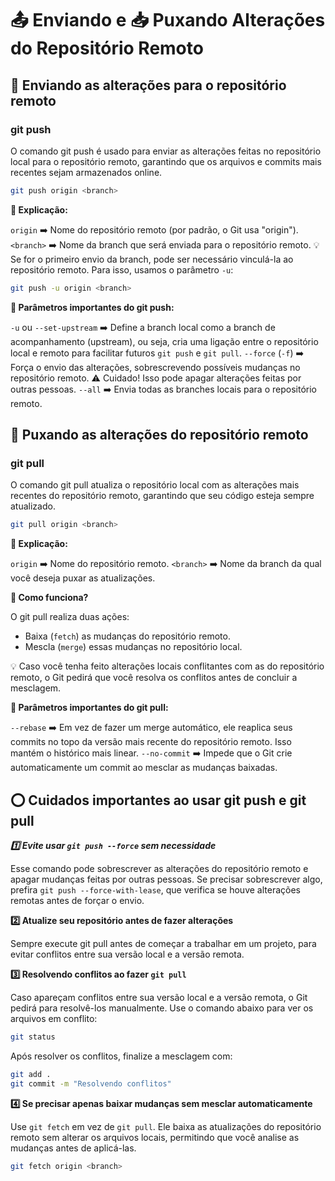 # 📤 Enviando e 📥 Puxando Alterações do Repositório Remoto

## 🤚 Enviando as alterações para o repositório remoto

### git push
O comando git push é usado para enviar as alterações feitas no repositório local para o repositório remoto, garantindo que os arquivos e commits mais recentes sejam armazenados online.

```bash
git push origin <branch>
```
**📌 Explicação:**

`origin` ➡️ Nome do repositório remoto (por padrão, o Git usa "origin").
`<branch>` ➡️ Nome da branch que será enviada para o repositório remoto.
💡 Se for o primeiro envio da branch, pode ser necessário vinculá-la ao repositório remoto. Para isso, usamos o parâmetro `-u`:

```bash
git push -u origin <branch>
```
**🔹 Parâmetros importantes do git push:**

`-u` ou `--set-upstream` ➡️ Define a branch local como a branch de acompanhamento (upstream), ou seja, cria uma ligação entre o repositório local e remoto para facilitar futuros `git push` e `git pull`.
`--force` (`-f`) ➡️ Força o envio das alterações, sobrescrevendo possíveis mudanças no repositório remoto. ⚠️ Cuidado! Isso pode apagar alterações feitas por outras pessoas.
`--all` ➡️ Envia todas as branches locais para o repositório remoto.

## 👊 Puxando as alterações do repositório remoto

### git pull
O comando git pull atualiza o repositório local com as alterações mais recentes do repositório remoto, garantindo que seu código esteja sempre atualizado.

```bash
git pull origin <branch>
```
**📌 Explicação:**

`origin` ➡️ Nome do repositório remoto.
`<branch>` ➡️ Nome da branch da qual você deseja puxar as atualizações.

**🔹 Como funciona?**

O git pull realiza duas ações:
- Baixa (`fetch`) as mudanças do repositório remoto.
- Mescla (`merge`) essas mudanças no repositório local.

💡 Caso você tenha feito alterações locais conflitantes com as do repositório remoto, o Git pedirá que você resolva os conflitos antes de concluir a mesclagem.

**🔹 Parâmetros importantes do git pull:**

`--rebase` ➡️ Em vez de fazer um merge automático, ele reaplica seus commits no topo da versão mais recente do repositório remoto. Isso mantém o histórico mais linear.
`--no-commit` ➡️ Impede que o Git crie automaticamente um commit ao mesclar as mudanças baixadas.

## ⭕ Cuidados importantes ao usar git push e git pull

***1️⃣ Evite usar `git push --force` sem necessidade***

Esse comando pode sobrescrever as alterações do repositório remoto e apagar mudanças feitas por outras pessoas.
Se precisar sobrescrever algo, prefira `git push --force-with-lease`, que verifica se houve alterações remotas antes de forçar o envio.

**2️⃣ Atualize seu repositório antes de fazer alterações**

Sempre execute git pull antes de começar a trabalhar em um projeto, para evitar conflitos entre sua versão local e a versão remota.

**3️⃣ Resolvendo conflitos ao fazer `git pull`**

Caso apareçam conflitos entre sua versão local e a versão remota, o Git pedirá para resolvê-los manualmente. Use o comando abaixo para ver os arquivos em conflito:
```bash
git status
```
Após resolver os conflitos, finalize a mesclagem com:
```bash
git add .
git commit -m "Resolvendo conflitos"
```

**4️⃣ Se precisar apenas baixar mudanças sem mesclar automaticamente**

Use `git fetch` em vez de `git pull`. Ele baixa as atualizações do repositório remoto sem alterar os arquivos locais, permitindo que você analise as mudanças antes de aplicá-las.
```bash
git fetch origin <branch>
```
